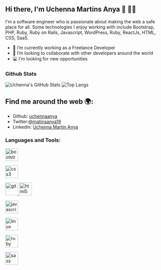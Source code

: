 ## Hi there, I'm Uchenna Martins Anya 👋 :man:&zwj;💻

I'm a software engineer who is passionate about making the web a safe place for all. Some technologies I enjoy working with include Bootstrap, PHP, Ruby, Ruby on Rails, Javascript, WordPress, Ruby, ReactJs, HTML, CSS, SaaS.

- 🔭 I’m currently working as a Freelance Developer
- 👯 I’m looking to collaborate with other developers around the world
- 💻 I'm looking for new opportunities

### Github Stats

![Uchenna's GitHub Stats](https://github-readme-stats.vercel.app/api?username=uchennaanya&show_icons=true&theme=dracula)
![Top Langs](https://github-readme-stats.vercel.app/api/top-langs/?username=uchennaanya&layout=compact&theme=dracula)

## Find me around the web :earth_africa::

- Github: [uchennaanya](https://github.com/uchennaanya)
- Twitter:[@matinsanya19](https://twitter.com/martinsanya19)
- Linkedin: [Uchenna Martin Anya](https://www.linkedin.com/in/uchenna-anya/)

<h3 align="left">Languages and Tools:</h3>
<p align="left"> <a href="https://getbootstrap.com" target="_blank"> 
<img src="https://www.google.com/url?sa=i&url=https%3A%2F%2Ffavpng.com%2Fpng_view%2Fhtml5-png%2FHA1psUJd&psig=AOvVaw1pQTPILv_fhtzKXkcRR_l6&ust=1623260430528000&source=images&cd=vfe&ved=0CAIQjRxqFwoTCLjrgMPKiPECFQAAAAAdAAAAABAD" alt="bootstrap" width="40" height="40"/> </a> <a href="https://www.w3schools.com/css/" target="_blank"> 
  
  
  <img src="https://devicons.github.io/devicon/devicon.git/icons/css3/css3-original-wordmark.svg" alt="css3" width="40" height="40"/> </a> <a href="https://git-scm.com/" target="_blank">  
  
  
  <img src="https://img.freepik.com/free-vector/css-word-lettering-typography-design-illustration-with-line-icons-ornaments-orange_9233-187.jpg?size=626&ext=jpg" alt="git" width="40" height="40"/> </a> <a href="https://www.w3.org/html/" target="_blank">  <img src="https://devicons.github.io/devicon/devicon.git/icons/html5/html5-original-wordmark.svg" alt="html5" width="40" height="40"/> </a> <a href="https://developer.mozilla.org/en-US/docs/Web/JavaScript" target="_blank">  
  
  
  <img src="https://devicons.github.io/devicon/devicon.git/icons/javascript/javascript-original.svg" alt="javascript" width="40" height="40"/> </a> <a href="https://www.linux.org/" target="_blank">  
  
  
  <img src="https://devicons.github.io/devicon/devicon.git/icons/linux/linux-original.svg" alt="linux" width="40" height="40"/> </a> <a href="https://www.ruby-lang.org/en/" target="_blank">  
  
  <img src="https://www.google.com/url?sa=i&url=https%3A%2F%2Fwww.freepik.com%2Ffree-photos-vectors%2Fcss-code&psig=AOvVaw05jqCg9dihOyNS8-dBTSf2&ust=1623260980008000&source=images&cd=vfe&ved=0CAIQjRxqFwoTCKCSl87MiPECFQAAAAAdAAAAABAD" alt="ruby" width="40" height="40"/> </a> <a href="https://sass-lang.com" target="_blank">
  
  
  <img src="https://img.favpng.com/6/0/21/css3-cascading-style-sheets-html5-scalable-vector-graphics-png-favpng-cf2h2McVJwh7bEZPXcntUjQDQ_t.jpg" alt="sass" width="40" height="40"/> </a> </p>
